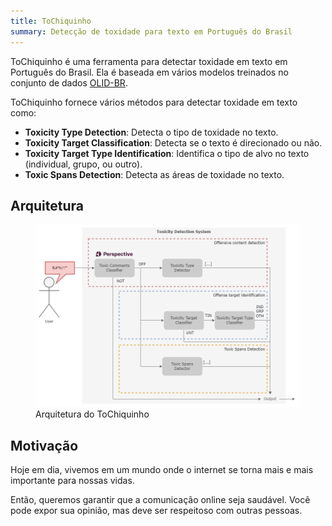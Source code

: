 ```yaml
---
title: ToChiquinho
summary: Detecção de toxidade para texto em Português do Brasil
---
```


ToChiquinho é uma ferramenta para detectar toxidade em texto em Português do Brasil. Ela é baseada em vários modelos treinados no conjunto de dados [OLID-BR](https://dougtrajano.github.io/olid-br/).

ToChiquinho fornece vários métodos para detectar toxidade em texto como:

- **Toxicity Type Detection**: Detecta o tipo de toxidade no texto.
- **Toxicity Target Classification**: Detecta se o texto é direcionado ou não.
- **Toxicity Target Type Identification**: Identifica o tipo de alvo no texto (individual, grupo, ou outro).
- **Toxic Spans Detection**: Detecta as áreas de toxidade no texto.

## Arquitetura

<figure>
  <img src="images/toxicity-system.png"/>
  <figcaption>Arquitetura do ToChiquinho</figcaption>
</figure>

## Motivação

Hoje em dia, vivemos em um mundo onde o internet se torna mais e mais importante para nossas vidas.

Então, queremos garantir que a comunicação online seja saudável. Você pode expor sua opinião, mas deve ser respeitoso com outras pessoas.
